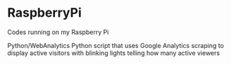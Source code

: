 RaspberryPi
===========

Codes running on my Raspberry Pi

Python/WebAnalytics
	Python script that uses Google Analytics scraping to display active visitors with blinking lights telling how many active viewers
